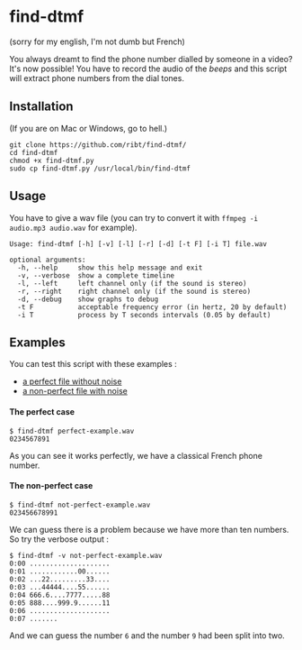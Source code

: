 # find-dtmf
(sorry for my english, I'm not dumb but French)

You always dreamt to find the phone number dialled by someone in a video? It's now possible! You have to record the audio of the *beeps* and this script will extract phone numbers from the dial tones.

## Installation
(If you are on Mac or Windows, go to hell.)

```
git clone https://github.com/ribt/find-dtmf/
cd find-dtmf
chmod +x find-dtmf.py
sudo cp find-dtmf.py /usr/local/bin/find-dtmf
```

## Usage

You have to give a wav file (you can try to convert it with `ffmpeg -i audio.mp3 audio.wav` for example).

```
Usage: find-dtmf [-h] [-v] [-l] [-r] [-d] [-t F] [-i T] file.wav

optional arguments:
  -h, --help     show this help message and exit
  -v, --verbose  show a complete timeline
  -l, --left     left channel only (if the sound is stereo)
  -r, --right    right channel only (if the sound is stereo)
  -d, --debug    show graphs to debug
  -t F           acceptable frequency error (in hertz, 20 by default)
  -i T           process by T seconds intervals (0.05 by default)
```

## Examples

You can test this script with these examples :
- [a perfect file without noise](perfect-example.wav)
- [a non-perfect file with noise](not-perfect-example.wav)

#### The perfect case

```shell
$ find-dtmf perfect-example.wav 
0234567891
```
As you can see it works perfectly, we have a classical French phone number.

#### The non-perfect case
```shell
$ find-dtmf not-perfect-example.wav 
023456678991
```
We can guess there is a problem because we have more than ten numbers. So try the verbose output :
```shell
$ find-dtmf -v not-perfect-example.wav 
0:00 ....................
0:01 ............00......
0:02 ...22.........33....
0:03 ...44444....55......
0:04 666.6....7777.....88
0:05 888....999.9......11
0:06 ....................
0:07 .......
```
And we can guess the number `6` and the number `9` had been split into two.
